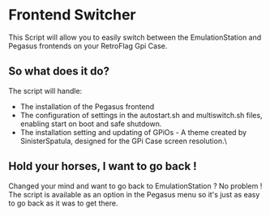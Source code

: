 # Frontend Switcher
  
This Script will allow you to easily switch between the EmulationStation and Pegasus frontends on your RetroFlag Gpi Case.

## So what does it do?  

The script will handle:
- The installation of the Pegasus frontend
- The configuration of settings in the autostart.sh and multiswitch.sh files, enabling start on boot and safe shutdown.
- The installation setting and updating of GPiOs - A theme created by SinisterSpatula, designed for the GPi Case screen resolution.\

## Hold your horses, I want to go back !

Changed your mind and want to go back to EmulationStation ? No problem !
The script is available as an option in the Pegasus menu so it's just as easy to go back as it was to get there.
